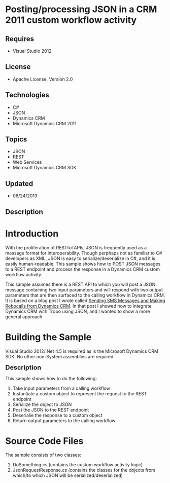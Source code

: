 # Posting/processing JSON in a CRM 2011 custom workflow activity
## Requires
- Visual Studio 2012
## License
- Apache License, Version 2.0
## Technologies
- C#
- JSON
- Dynamics CRM
- Microsoft Dynamics CRM 2011
## Topics
- JSON
- REST
- Web Services
- Microsoft Dynamics CRM SDK
## Updated
- 06/24/2013
## Description

<h1>Introduction</h1>
<p>With the proliferation of RESTful APIs, JSON is frequently used as a message format for interoperability. Though perphaps not as familiar to C# developers as XML, JSON is easy to serialize/deserialize in C#, and it is easily human-readable. This sample shows
 how to POST JSON messages to a REST endpoint and process the response in a Dynamics CRM custom workflow activity.</p>
<p>This sample assumes there is a REST API to which you will post a JSON message containing two input parameters and will respond with two output parameters that are then surfaced to the calling workflow in Dynamics CRM. It is based on a blog post I wrote called&nbsp;<a href="http://alexanderdevelopment.net/post/2013/04/21/Sending-SMS-Messages-and-Making-Robocalls-from-Dynamics-CRM.aspx">Sending
 SMS Messages and Making Robocalls from Dynamics CRM</a>. In that post I showed how to integrate Dynamics CRM with Tropo using JSON, and I wanted to show a more general approach.</p>
<h1><span>Building the Sample</span></h1>
<p><span>Visual Studio 2012/.Net 4.5 is required as is the Microsoft Dynamics CRM SDK. No other non-System assemblies are required.</span></p>
<p><span style="font-size:20px; font-weight:bold">Description</span></p>
<p>This sample shows how to do the following:</p>
<ol>
<li>Take input parameters from a calling workflow </li><li>Instantiate a custom object to represent the request to the REST endpoint </li><li>Serialize the object to JSON </li><li>Post the JSON to the REST endpoint </li><li>Deserialie the response to a custom object </li><li>Return output parameters to the calling workflow </li></ol>
<h1><span>Source Code Files</span></h1>
<p>The sample consists of two classes:</p>
<ol>
<li>DoSomething.cs (contains the custom workflow activity logic) </li><li>JsonRequestResponse.cs (contains the classes for the objects from which/to which JSON will be serialized/deserialized)
</li></ol>
